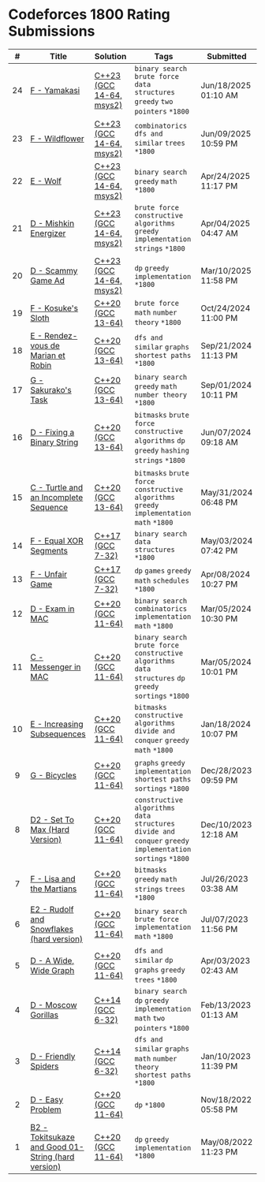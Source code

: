 # Codeforces 1800 Rating Submissions

| # | Title | Solution | Tags | Submitted |
|:-:|-------|----------|------|-----------|
| 24 | [F - Yamakasi](https://codeforces.com/contest/2121/problem/F) | [C++23 (GCC 14-64, msys2)](https://codeforces.com/contest/2121/submission/324945971) | `binary search` `brute force` `data structures` `greedy` `two pointers` `*1800` | Jun/18/2025 01:10 AM |
| 23 | [F - Wildflower](https://codeforces.com/contest/2117/problem/F) | [C++23 (GCC 14-64, msys2)](https://codeforces.com/contest/2117/submission/323667864) | `combinatorics` `dfs and similar` `trees` `*1800` | Jun/09/2025 10:59 PM |
| 22 | [E - Wolf](https://codeforces.com/contest/2106/problem/E) | [C++23 (GCC 14-64, msys2)](https://codeforces.com/contest/2106/submission/317082646) | `binary search` `greedy` `math` `*1800` | Apr/24/2025 11:17 PM |
| 21 | [D - Mishkin Energizer](https://codeforces.com/contest/2092/problem/D) | [C++23 (GCC 14-64, msys2)](https://codeforces.com/contest/2092/submission/313852504) | `brute force` `constructive algorithms` `greedy` `implementation` `strings` `*1800` | Apr/04/2025 04:47 AM |
| 20 | [D - Scammy Game Ad](https://codeforces.com/contest/2078/problem/D) | [C++23 (GCC 14-64, msys2)](https://codeforces.com/contest/2078/submission/309864032) | `dp` `greedy` `implementation` `*1800` | Mar/10/2025 11:58 PM |
| 19 | [F - Kosuke's Sloth](https://codeforces.com/contest/2033/problem/F) | [C++20 (GCC 13-64)](https://codeforces.com/contest/2033/submission/287805201) | `brute force` `math` `number theory` `*1800` | Oct/24/2024 11:00 PM |
| 18 | [E - Rendez-vous de Marian et Robin](https://codeforces.com/contest/2014/problem/E) | [C++20 (GCC 13-64)](https://codeforces.com/contest/2014/submission/282374782) | `dfs and similar` `graphs` `shortest paths` `*1800` | Sep/21/2024 11:13 PM |
| 17 | [G - Sakurako's Task](https://codeforces.com/contest/2008/problem/G) | [C++20 (GCC 13-64)](https://codeforces.com/contest/2008/submission/279193212) | `binary search` `greedy` `math` `number theory` `*1800` | Sep/01/2024 10:11 PM |
| 16 | [D - Fixing a Binary String](https://codeforces.com/contest/1979/problem/D) | [C++20 (GCC 13-64)](https://codeforces.com/contest/1979/submission/264532547) | `bitmasks` `brute force` `constructive algorithms` `dp` `greedy` `hashing` `strings` `*1800` | Jun/07/2024 09:18 AM |
| 15 | [C - Turtle and an Incomplete Sequence](https://codeforces.com/contest/1981/problem/C) | [C++20 (GCC 13-64)](https://codeforces.com/contest/1981/submission/263499926) | `bitmasks` `brute force` `constructive algorithms` `greedy` `implementation` `math` `*1800` | May/31/2024 06:48 PM |
| 14 | [F - Equal XOR Segments](https://codeforces.com/contest/1968/problem/F) | [C++17 (GCC 7-32)](https://codeforces.com/contest/1968/submission/259365238) | `binary search` `data structures` `*1800` | May/03/2024 07:42 PM |
| 13 | [F - Unfair Game](https://codeforces.com/contest/1955/problem/F) | [C++17 (GCC 7-32)](https://codeforces.com/contest/1955/submission/255741235) | `dp` `games` `greedy` `math` `schedules` `*1800` | Apr/08/2024 10:27 PM |
| 12 | [D - Exam in MAC](https://codeforces.com/contest/1935/problem/D) | [C++20 (GCC 11-64)](https://codeforces.com/contest/1935/submission/249828409) | `binary search` `combinatorics` `implementation` `math` `*1800` | Mar/05/2024 10:30 PM |
| 11 | [C - Messenger in MAC](https://codeforces.com/contest/1935/problem/C) | [C++20 (GCC 11-64)](https://codeforces.com/contest/1935/submission/249814525) | `binary search` `brute force` `constructive algorithms` `data structures` `dp` `greedy` `sortings` `*1800` | Mar/05/2024 10:01 PM |
| 10 | [E - Increasing Subsequences](https://codeforces.com/contest/1922/problem/E) | [C++20 (GCC 11-64)](https://codeforces.com/contest/1922/submission/242298781) | `bitmasks` `constructive algorithms` `divide and conquer` `greedy` `math` `*1800` | Jan/18/2024 10:07 PM |
| 9 | [G - Bicycles](https://codeforces.com/contest/1915/problem/G) | [C++20 (GCC 11-64)](https://codeforces.com/contest/1915/submission/239348514) | `graphs` `greedy` `implementation` `shortest paths` `sortings` `*1800` | Dec/28/2023 09:59 PM |
| 8 | [D2 - Set To Max (Hard Version)](https://codeforces.com/contest/1904/problem/D2) | [C++20 (GCC 11-64)](https://codeforces.com/contest/1904/submission/236572881) | `constructive algorithms` `data structures` `divide and conquer` `greedy` `implementation` `sortings` `*1800` | Dec/10/2023 12:18 AM |
| 7 | [F - Lisa and the Martians](https://codeforces.com/contest/1851/problem/F) | [C++20 (GCC 11-64)](https://codeforces.com/contest/1851/submission/215649563) | `bitmasks` `greedy` `math` `strings` `trees` `*1800` | Jul/26/2023 03:38 AM |
| 6 | [E2 - Rudolf and Snowflakes (hard version)](https://codeforces.com/contest/1846/problem/E2) | [C++20 (GCC 11-64)](https://codeforces.com/contest/1846/submission/212712769) | `binary search` `brute force` `implementation` `math` `*1800` | Jul/07/2023 11:56 PM |
| 5 | [D - A Wide, Wide Graph](https://codeforces.com/contest/1805/problem/D) | [C++20 (GCC 11-64)](https://codeforces.com/contest/1805/submission/200479231) | `dfs and similar` `dp` `graphs` `greedy` `trees` `*1800` | Apr/03/2023 02:43 AM |
| 4 | [D - Moscow Gorillas](https://codeforces.com/contest/1793/problem/D) | [C++14 (GCC 6-32)](https://codeforces.com/contest/1793/submission/193390401) | `binary search` `dp` `greedy` `implementation` `math` `two pointers` `*1800` | Feb/13/2023 01:13 AM |
| 3 | [D - Friendly Spiders](https://codeforces.com/contest/1775/problem/D) | [C++14 (GCC 6-32)](https://codeforces.com/contest/1775/submission/188793458) | `dfs and similar` `graphs` `math` `number theory` `shortest paths` `*1800` | Jan/10/2023 11:39 PM |
| 2 | [D - Easy Problem](https://codeforces.com/contest/1096/problem/D) | [C++20 (GCC 11-64)](https://codeforces.com/contest/1096/submission/181409702) | `dp` `*1800` | Nov/18/2022 05:58 PM |
| 1 | [B2 - Tokitsukaze and Good 01-String (hard version)](https://codeforces.com/contest/1678/problem/B2) | [C++20 (GCC 11-64)](https://codeforces.com/contest/1678/submission/156350867) | `dp` `greedy` `implementation` `*1800` | May/08/2022 11:23 PM |